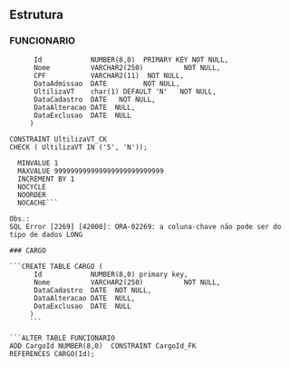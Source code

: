 
## Estrutura 

### FUNCIONARIO
   
``` CREATE TABLE FUNCIONARIO (
	  Id            NUMBER(8,0)  PRIMARY KEY NOT NULL,
	  Nome          VARCHAR2(250)          NOT NULL,
	  CPF   		VARCHAR2(11)  NOT NULL,
	  DataAdmissao  DATE         NOT NULL,
	  UltilizaVT 	char(1) DEFAULT 'N'   NOT NULL,
	  DataCadastro  DATE   NOT NULL,
	  DataAlteracao DATE  NULL,
	  DataExclusao  DATE  NULL
	 )
```
	  	
	 
```ALTER TABLE FUNCIONARIO ADD
CONSTRAINT UltilizaVT_CK 
CHECK ( UltilizaVT IN ('S', 'N'));
```

 
```CREATE SEQUENCE FUNCIONARIO_id
  MINVALUE 1
  MAXVALUE 999999999999999999999999999
  INCREMENT BY 1
  NOCYCLE
  NOORDER
  NOCACHE```

Obs.:
SQL Error [2269] [42000]: ORA-02269: a coluna-chave não pode ser do tipo de dados LONG

### CARGO 
	 
```CREATE TABLE CARGO (
	  Id            NUMBER(8,0) primary key,	 
	  Nome          VARCHAR2(250)          NOT NULL,	
	  DataCadastro  DATE  NOT NULL,
	  DataAlteracao DATE  NULL,
	  DataExclusao  DATE  NULL
	 )
	 ```
	 
```ALTER TABLE FUNCIONARIO
ADD CargoId NUMBER(8,0)  CONSTRAINT CargoId_FK 
REFERENCES CARGO(Id);
```
